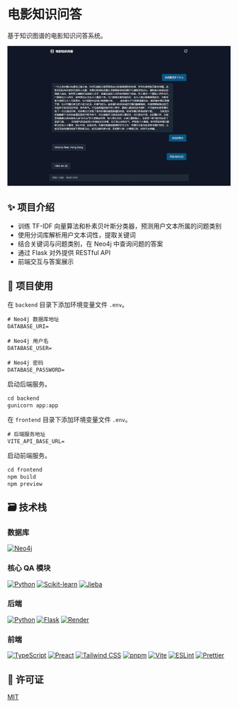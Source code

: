 # 电影知识问答

基于知识图谱的电影知识问答系统。

[![预览](assets/preview.webp)](https://kgqa.mrcai.dev)

## ✨ 项目介绍

- 训练 TF-IDF 向量算法和朴素贝叶斯分类器，预测用户文本所属的问题类别
- 使用分词库解析用户文本词性，提取关键词
- 结合关键词与问题类别，在 Neo4j 中查询问题的答案
- 通过 Flask 对外提供 RESTful API
- 前端交互与答案展示

## 🚀 项目使用

在 `backend` 目录下添加环境变量文件 `.env`。

```
# Neo4j 数据库地址
DATABASE_URI=

# Neo4j 用户名
DATABASE_USER=

# Neo4j 密码
DATABASE_PASSWORD=
```

启动后端服务。

```
cd backend
gunicorn app:app
```

在 `frontend` 目录下添加环境变量文件 `.env`。

```
# 后端服务地址
VITE_API_BASE_URL=
```

启动前端服务。

```
cd frontend
npm build
npm preview
```

## 🗃️ 技术栈

### 数据库

[![Neo4j](https://img.shields.io/badge/neo4j-006fd6?style=for-the-badge&logo=neo4j&logoColor=ffffff)](https://neo4j.com/)

### 核心 QA 模块

[![Python](https://img.shields.io/badge/python-3776ab?style=for-the-badge&logo=python&logoColor=ffd343)](https://www.python.org/)
[![Scikit-learn](https://img.shields.io/badge/sklearn-ff9c34?style=for-the-badge&logo=scikit-learn&logoColor=ffffff)](https://scikit-learn.org/stable/index.html)
[![Jieba](https://img.shields.io/badge/jieba-3776ab?style=for-the-badge&logo=python&logoColor=ffd343)](https://github.com/fxsjy/jieba)

### 后端

[![Python](https://img.shields.io/badge/python-3776ab?style=for-the-badge&logo=python&logoColor=ffd343)](https://www.python.org/)
[![Flask](https://img.shields.io/badge/flask-3e4349?style=for-the-badge&logo=flask&logoColor=ffffff)](https://www.python.org/)
[![Render](https://img.shields.io/badge/render-eef2f5?style=for-the-badge&logo=render)](https://render.com/)

### 前端

[![TypeScript](https://img.shields.io/badge/typescript-3178c6?style=for-the-badge&logo=typescript&logoColor=ffffff)](https://www.typescriptlang.org/)
[![Preact](https://img.shields.io/badge/preact-673ab8?style=for-the-badge&logo=preact&logoColor=ffffff)](https://preactjs.com/)
[![Tailwind CSS](https://shields.io/badge/tailwind%20css-38bdf8?style=for-the-badge&logo=tailwindcss&logoColor=ffffff)](https://tailwindcss.com/)
[![pnpm](https://img.shields.io/badge/pnpm-f69220?style=for-the-badge&logo=pnpm&logoColor=ffffff)](https://pnpm.io/)
[![Vite](https://img.shields.io/badge/vite-646cff?style=for-the-badge&logo=vite&logoColor=ffffff)](https://vitejs.dev/)
[![ESLint](https://shields.io/badge/eslint-4b32c3?style=for-the-badge&logo=eslint&logoColor=ffffff)](https://eslint.org/)
[![Prettier](https://shields.io/badge/prettier-24292e?style=for-the-badge&logo=prettier)](https://prettier.io/)

## 📜 许可证

[MIT](LICENSE)
